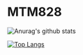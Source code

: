 <h1>MTM828</h1>

![Anurag's github stats](https://github-readme-stats.vercel.app/api?username=MTM828&show_icons=true&theme=merko)

[![Top Langs](https://github-readme-stats.vercel.app/api/top-langs/?username=MTM828&layout=compact&theme=merko)](https://github.com/anuraghazra/github-readme-stats)
